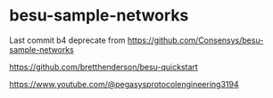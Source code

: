 # besu-sample-networks
Last commit b4 deprecate from https://github.com/Consensys/besu-sample-networks

https://github.com/bretthenderson/besu-quickstart

https://www.youtube.com/@pegasysprotocolengineering3194
